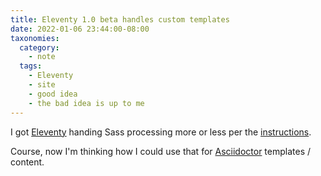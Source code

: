 ```yaml
---
title: Eleventy 1.0 beta handles custom templates
date: 2022-01-06 23:44:00-08:00
taxonomies:
  category:
    - note
  tags:
    - Eleventy
    - site
    - good idea
    - the bad idea is up to me
---
```


[Eleventy]: https://11ty.dev
[instructions]: https://www.11ty.dev/docs/languages/custom/#example-add-sass-support-to-eleventy
[Asciidoctor]: /tag/asciidoctor

I got [Eleventy][] handing Sass processing more or less per the [instructions][].

Course, now I'm thinking how I could use that for [Asciidoctor][] templates / content.
